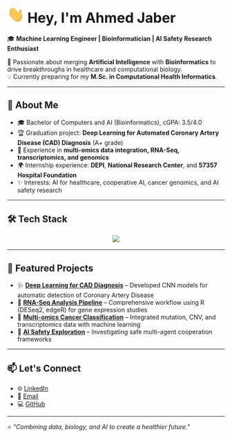 <!-- Banner with waving hand -->
# <img src="https://raw.githubusercontent.com/ABSphreak/ABSphreak/master/gifs/Hi.gif" width="40px"> <span style="font-size:32px; font-weight:bold;">Hey, I'm Ahmed Jaber</span> 

🎓 **Machine Learning Engineer | Bioinformatician | AI Safety Research Enthusiast**  

🚀 Passionate about merging **Artificial Intelligence** with **Bioinformatics** to drive breakthroughs in healthcare and computational biology.  
💡 Currently preparing for my **M.Sc. in Computational Health Informatics**.  

---

## 🔬 About Me
- 🎓 Bachelor of Computers and AI (Bioinformatics), cGPA: 3.5/4.0  
- 🏆 Graduation project: **Deep Learning for Automated Coronary Artery Disease (CAD) Diagnosis** (A+ grade)  
- 🧬 Experience in **multi-omics data integration, RNA-Seq, transcriptomics, and genomics**  
- 🌍 Internship experience: **DEPI**, **National Research Center**, and **57357 Hospital Foundation**  
- ✨ Interests: AI for healthcare, cooperative AI, cancer genomics, and AI safety research  

---

## 🛠️ Tech Stack

<p align="center">
  <img src="https://skillicons.dev/icons?i=python,r,cpp,sklearn,tensorflow,pytorch,azure,aws,bash,anaconda,git,vscode,arduino" />
</p>

---

## 📂 Featured Projects
- 🩺 [**Deep Learning for CAD Diagnosis**](#) – Developed CNN models for automatic detection of Coronary Artery Disease  
- 🧬 [**RNA-Seq Analysis Pipeline**](#) – Comprehensive workflow using R (DESeq2, edgeR) for gene expression studies  
- 🧪 [**Multi-omics Cancer Classification**](#) – Integrated mutation, CNV, and transcriptomics data with machine learning  
- 🤖 [**AI Safety Exploration**](#) – Investigating safe multi-agent cooperation frameworks  

---

## 📫 Let's Connect
- 🌐 [LinkedIn](https://www.linkedin.com/in/ahmed-jaber-abdelaziz/)  
- 📧 [Email](mailto:ahmedaboenaba33@gmail.com)  
- 💻 [GitHub](https://github.com/Ahmedaboenaba)  

---

⭐ *"Combining data, biology, and AI to create a healthier future."*  
